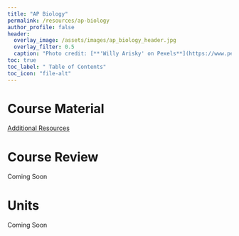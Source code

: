 ```yaml
---
title: "AP Biology"
permalink: /resources/ap-biology
author_profile: false
header:
  overlay_image: /assets/images/ap_biology_header.jpg 
  overlay_filter: 0.5
  caption: "Photo credit: [**'Willy Arisky' on Pexels**](https://www.pexels.com/photo/underwater-photography-of-green-jelly-fish-1059161/)"
toc: true
toc_label: " Table of Contents"
toc_icon: "file-alt"
---
```

<a href="/resources/">
  <span style="font-size: 48px; color: #00000;">
    <i class="fas fa-arrow-circle-left"> </i>
  </span>
</a> 

# Course Material
<a href="https://docs.google.com/document/d/13p_tOECzoVcDrUoLHtF1wgczsYc4I7CUUe6f99DiZfc/edit?usp=sharing" target="_blank" class="btn btn--inverse btn--x-large">Additional Resources</a>

# Course Review
Coming Soon
# Units
Coming Soon